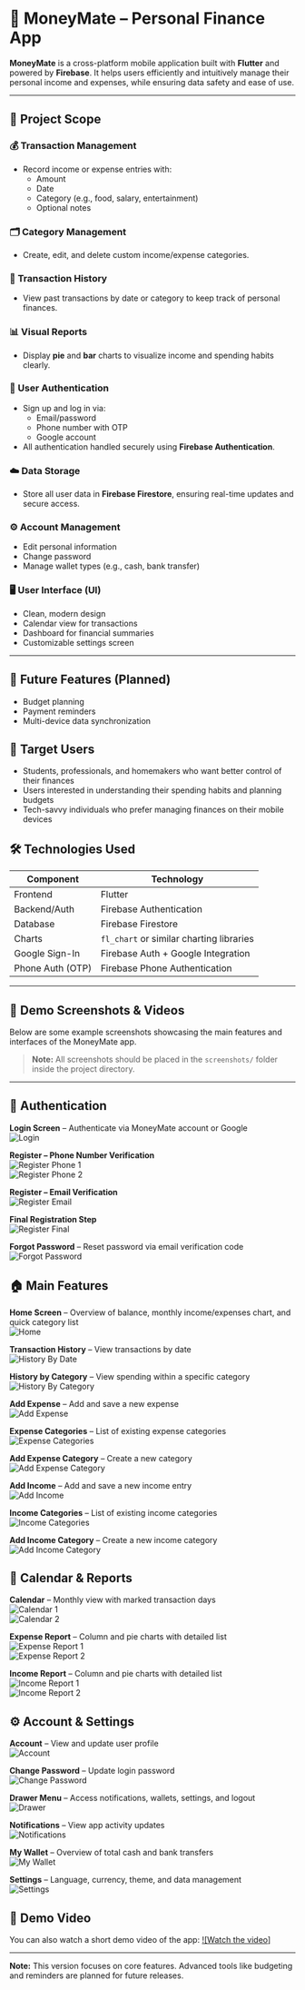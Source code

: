 # 📱 MoneyMate – Personal Finance App

**MoneyMate** is a cross-platform mobile application built with **Flutter** and powered by **Firebase**. It helps users efficiently and intuitively manage their personal income and expenses, while ensuring data safety and ease of use.

---

## 🎯 Project Scope

### 💰 Transaction Management
- Record income or expense entries with:
  - Amount
  - Date
  - Category (e.g., food, salary, entertainment)
  - Optional notes

### 🗂️ Category Management
- Create, edit, and delete custom income/expense categories.

### 📜 Transaction History
- View past transactions by date or category to keep track of personal finances.

### 📊 Visual Reports
- Display **pie** and **bar** charts to visualize income and spending habits clearly.

### 🔐 User Authentication
- Sign up and log in via:
  - Email/password
  - Phone number with OTP
  - Google account  
- All authentication handled securely using **Firebase Authentication**.

### ☁️ Data Storage
- Store all user data in **Firebase Firestore**, ensuring real-time updates and secure access.

### ⚙️ Account Management
- Edit personal information
- Change password
- Manage wallet types (e.g., cash, bank transfer)

### 🖥️ User Interface (UI)
- Clean, modern design
- Calendar view for transactions
- Dashboard for financial summaries
- Customizable settings screen

---

## 🚧 Future Features (Planned)
- Budget planning
- Payment reminders
- Multi-device data synchronization

## 👤 Target Users
- Students, professionals, and homemakers who want better control of their finances
- Users interested in understanding their spending habits and planning budgets
- Tech-savvy individuals who prefer managing finances on their mobile devices

## 🛠️ Technologies Used

| Component              | Technology                               |
|------------------------|-------------------------------------------|
| Frontend               | Flutter                                   |
| Backend/Auth           | Firebase Authentication                   |
| Database               | Firebase Firestore                        |
| Charts                 | `fl_chart` or similar charting libraries |
| Google Sign-In         | Firebase Auth + Google Integration        |
| Phone Auth (OTP)       | Firebase Phone Authentication             |

---

## 📸 Demo Screenshots & Videos

Below are some example screenshots showcasing the main features and interfaces of the MoneyMate app.

> **Note:** All screenshots should be placed in the `screenshots/` folder inside the project directory.

---

## 🔐 Authentication
**Login Screen** – Authenticate via MoneyMate account or Google  
![Login](screenshots/login.png)  

**Register – Phone Number Verification**  
![Register Phone 1](screenshots/register-phone1.png)  
![Register Phone 2](screenshots/register-phone2.png)  

**Register – Email Verification**  
![Register Email](screenshots/register-email.png)  

**Final Registration Step**  
![Register Final](screenshots/register-final.png)  

**Forgot Password** – Reset password via email verification code  
![Forgot Password](screenshots/forgot-password.png)  

## 🏠 Main Features
**Home Screen** – Overview of balance, monthly income/expenses chart, and quick category list  
![Home](screenshots/home.png)  

**Transaction History** – View transactions by date  
![History By Date](screenshots/history-date.png)  

**History by Category** – View spending within a specific category  
![History By Category](screenshots/history-category.png)  

**Add Expense** – Add and save a new expense  
![Add Expense](screenshots/add-expense.png)  

**Expense Categories** – List of existing expense categories  
![Expense Categories](screenshots/expense-categories.png)  

**Add Expense Category** – Create a new category  
![Add Expense Category](screenshots/add-expense-category.png)  

**Add Income** – Add and save a new income entry  
![Add Income](screenshots/add-income.png)  

**Income Categories** – List of existing income categories  
![Income Categories](screenshots/income-categories.png)  

**Add Income Category** – Create a new income category  
![Add Income Category](screenshots/add-income-category.png)  

## 📅 Calendar & Reports
**Calendar** – Monthly view with marked transaction days  
![Calendar 1](screenshots/calendar1.png)  
![Calendar 2](screenshots/calendar2.png)  

**Expense Report** – Column and pie charts with detailed list  
![Expense Report 1](screenshots/report-expense1.png)  
![Expense Report 2](screenshots/report-expense2.png)  

**Income Report** – Column and pie charts with detailed list  
![Income Report 1](screenshots/report-income1.png)  
![Income Report 2](screenshots/report-income2.png)  

## ⚙️ Account & Settings
**Account** – View and update user profile  
![Account](screenshots/account.png)  

**Change Password** – Update login password  
![Change Password](screenshots/change-password.png)  

**Drawer Menu** – Access notifications, wallets, settings, and logout  
![Drawer](screenshots/drawer.png)  

**Notifications** – View app activity updates  
![Notifications](screenshots/notifications.png)  

**My Wallet** – Overview of total cash and bank transfers  
![My Wallet](screenshots/wallet.png)  

**Settings** – Language, currency, theme, and data management  
![Settings](screenshots/settings.png)  

## 🎥 Demo Video
You can also watch a short demo video of the app:  [![Watch the video]](https://youtu.be/AHH3pqcdFY4)

---

**Note:** This version focuses on core features. Advanced tools like budgeting and reminders are planned for future releases.
